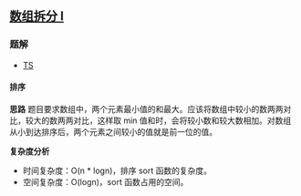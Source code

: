## [数组拆分 I](https://leetcode-cn.com/problems/array-partition-i/)

### 题解
+ [TS](../../ts/640/561.ts)

#### 排序
**思路**
题目要求数组中，两个元素最小值的和最大。应该将数组中较小的数两两对比，较大的数两两对比，这样取 min 值和时，会将较小数和较大数相加。对数组从小到达排序后，两个元素之间较小的值就是前一位的值。

**复杂度分析**
+ 时间复杂度：O(n * logn)，排序 sort 函数的复杂度。
+ 空间复杂度：O(logn)，sort 函数占用的空间。